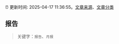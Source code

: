 :alarm_clock: 更新时间: 2025-04-17 11:36:55。[文章来源](/README.md)、[文章分类](/TAGS.md)

## 报告


> 关键字：`报告`、`月报`



